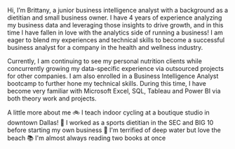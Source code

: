 Hi, I’m Brittany, a junior business intelligence analyst with a background as a dietitian and small business owner. I have 4 years of experience analyzing my business data and leveraging those insights to drive growth, and in this time I have fallen in love with the analytics side of running a business! I am eager to blend my experiences and technical skills to become a successful business analyst for a company in the health and wellness industry.

Currently, I am continuing to see my personal nutrition clients while concurrently growing my data-specific experience via outsourced projects for other companies. I am also enrolled in a Business Intelligence Analyst bootcamp to further hone my technical skills. During this time, I have become very familiar with Microsoft Excel, SQL, Tableau and Power BI via both theory work and projects.

A little more about me
🚲 I teach indoor cycling at a boutique studio in downtown Dallas!
🍎 I worked as a sports dietitian in the SEC and BIG 10 before starting my own business
🌊 I'm terrified of deep water but love the beach
📚 I'm almost always reading two books at once
